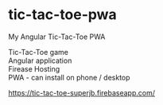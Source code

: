 # tic-tac-toe-pwa
My Angular Tic-Tac-Toe PWA

Tic-Tac-Toe game  
Angular application  
Firease Hosting  
PWA - can install on phone / desktop  

https://tic-tac-toe-superjb.firebaseapp.com/
